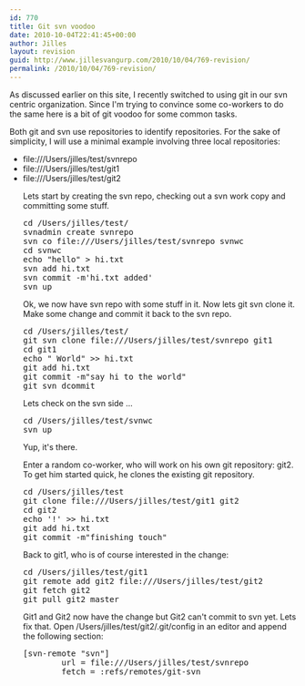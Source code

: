 ```yaml
---
id: 770
title: Git svn voodoo
date: 2010-10-04T22:41:45+00:00
author: Jilles
layout: revision
guid: http://www.jillesvangurp.com/2010/10/04/769-revision/
permalink: /2010/10/04/769-revision/
---
```

As discussed earlier on this site, I recently switched to using git in our svn centric organization. Since I'm trying to convince some co-workers to do the same here is a bit of git voodoo for some common tasks.

Both git and svn use repositories to identify repositories. For the sake of simplicity, I will use a minimal example involving three local repositories:
<ul>
	<li>file:///Users/jilles/test/svnrepo</li>
	<li>file:///Users/jilles/test/git1</li>
	<li>file:///Users/jilles/test/git2</li>

Lets start by creating the svn repo, checking out a svn work copy and committing some stuff.
<pre lang="bash">
cd /Users/jilles/test/
svnadmin create svnrepo
svn co file:///Users/jilles/test/svnrepo svnwc
cd svnwc
echo "hello" > hi.txt
svn add hi.txt
svn commit -m'hi.txt added'
svn up
</pre>

Ok, we now have svn repo with some stuff in it. Now lets git svn clone it. Make some change and commit it back to the svn repo.

<pre lang="bash">
cd /Users/jilles/test/
git svn clone file:///Users/jilles/test/svnrepo git1
cd git1
echo " World" >> hi.txt
git add hi.txt
git commit -m"say hi to the world"
git svn dcommit
</pre>

Lets check on the svn side ...
<pre lang="bash">
cd /Users/jilles/test/svnwc
svn up
</pre>

Yup, it's there.

Enter a random co-worker, who will work on his own git repository: git2. To get him started quick, he clones the existing git repository.

<pre lang="bash">
cd /Users/jilles/test
git clone file:///Users/jilles/test/git1 git2
cd git2
echo '!' >> hi.txt
git add hi.txt
git commit -m"finishing touch"
</pre>

Back to git1, who is of course interested in the change:

<pre lang="bash">
cd /Users/jilles/test/git1
git remote add git2 file:///Users/jilles/test/git2
git fetch git2
git pull git2 master
</pre>

Git1 and Git2 now have the change but Git2 can't commit to svn yet. Lets fix that. Open /Users/jilles/test/git2/.git/config in an editor and append the following section:
<pre lang="bash">
[svn-remote "svn"]
        url = file:///Users/jilles/test/svnrepo
        fetch = :refs/remotes/git-svn
</pre>


